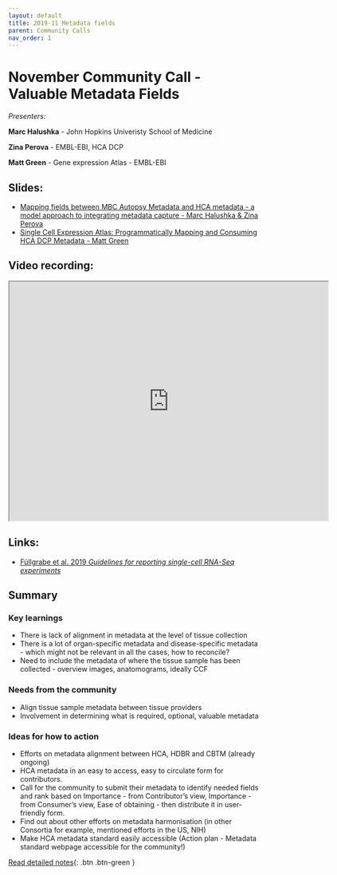 ```yaml
---
layout: default
title: 2019-11 Metadata fields
parent: Community Calls
nav_order: 1
---
```

<script src="https://kit.fontawesome.com/fc66878563.js" crossorigin="anonymous"></script>
# November Community Call - Valuable Metadata Fields

*Presenters:* 

**Marc Halushka** - John Hopkins Univeristy School of Medicine

**Zina Perova**  - EMBL-EBI, HCA DCP

**Matt Green** - Gene expression Atlas - EMBL-EBI

## <i class="fas fa-chalkboard-teacher"></i> Slides:
- [Mapping fields between MBC Autopsy Metadata and HCA metadata - a model approach to integrating metadata capture - Marc Halushka & Zina Perova](https://docs.google.com/presentation/d/1YCbQvyZgp4Oicnc2mzv1d4Gevv2xcDyuLf43Tsp0IYY/edit#slide=id.p)
- [Single Cell Expression Atlas: Programmatically Mapping and Consuming HCA DCP Metadata - Matt Green](https://drive.google.com/open?id=1QA66gBMPY-JCGEf0Vpc4moiUwL2mmpsh)

## <i class="fas fa-video"></i> Video recording:
<iframe src="https://drive.google.com/file/d/1jXEkJRE-My6yMrFnCUDMZrfdBusqJRlj/preview" width="640" height="480"></iframe>

## <i class="fas fa-external-link-square-alt"></i> Links:

- [Füllgrabe et al. 2019 *Guidelines for reporting single-cell RNA-Seq experiments*](https://arxiv.org/abs/1910.14623)

## Summary

### <i class="fas fa-search"></i> Key learnings

- There is lack of alignment in metadata at the level of tissue collection 
- There is a lot of organ-specific metadata and disease-specific metadata - which might not be relevant in all the cases, how to reconcile?
- Need to include the metadata of where the tissue sample has been collected - overview images, anatomograms, ideally CCF

### <i class="far fa-comment-dots"></i> Needs from the community
- Align tissue sample metadata between tissue providers 
- Involvement in determining what is required, optional, valuable metadata
  
### <i class="far fa-lightbulb"></i> Ideas for how to action
- Efforts on metadata alignment between HCA, HDBR and CBTM (already ongoing)
- HCA metadata in an easy to access, easy to circulate form for contributors.
- Call for the community to submit their metadata to identify needed fields and rank based on Importance - from Contributor’s view, Importance - from Consumer’s view, Ease of obtaining - then distribute it in user-friendly form.
- Find out about other efforts on metadata harmonisation (in other Consortia for example, mentioned efforts in the US, NIH)
- Make HCA metadata standard easily accessible (Action plan - Metadata standard webpage accessible for the community!)

[<i class="fab fa-readme"></i> Read detailed notes](<GOOGLE LINK>){: .btn .btn-green }
